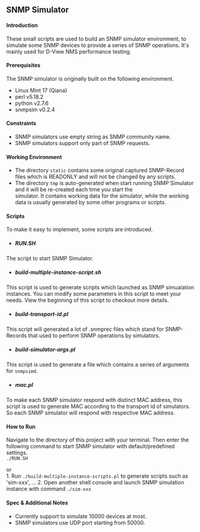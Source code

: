 ## SNMP Simulator

#### Introduction
These small scripts are used to build an SNMP simulator environment, to simulate
some SNMP devices to provide a series of SNMP operations. It's mainly used for
D-View NMS performance testing.

#### Prerequisites
The SNMP simulator is originally built on the following environment.  
* Linux Mint 17 (Qiana)
* perl v5.18.2
* python v2.7.6
* snmpsim v0.2.4

#### Constraints
* SNMP simulators use empty string as SNMP community name.
* SNMP simulators support only part of SNMP requests.

#### Working Environment
* The directory `static` contains some original captured SNMP-Record  files which is READONLY and will not be changed by any scripts.
* The directory `tmp` is auto-generated when start running SNMP
Simulator and it will be re-created each time you start the  
simulator. It contains working data for the simulator, while the
working data is usually generated by some other programs or scripts.

#### Scripts
To make it easy to implement, some scripts are introduced.

* ##### RUN.SH   
The script to start SNMP Simulator.

* ##### build-multiple-instance-script.sh
This script is used to generate scripts which launched as SNMP simualation instances. 
You can modify some parameters in this script to meet your needs. 
View the beginning of this script to checkout more details.

* ##### build-transport-id.pl  
This script will generated a lot of .snmprec files which stand for
SNMP-Records that used to perform SNMP operations by simulators.

* ##### build-simulator-args.pl  
This script is used to generate a file which contains a series of
arguments for `snmpsimd`.

* ##### mac.pl  
To make each SNMP simulator respond with distinct MAC address, this
script is used to generate MAC according to the transport id of
simulators. So each SNMP simulator will respond with respective MAC
address.

#### How to Run
Navigate to the directory of this project with your terminal. Then
enter the following command to start SNMP simulator with default/predefined settings.   
    `./RUN.SH`

or  
    1. Run `./build-multiple-instance-scripts.pl` to generate scripts such as 'sim-xxx', ...
    2. Open another shell console and launch SNMP simulation instance with command `./sim-xxx`  


#### Spec & Additional Notes
* Currently support to simulate 10000 devices at most.  
* SNMP simulators use UDP port starting from 50000.  
